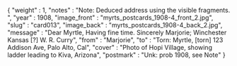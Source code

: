{
  "weight" : 1,
  "notes" : "Note: Deduced address using the visible fragments. ",
  "year" : 1908,
  "image_front" : "myrts_postcards_1908-4_front_2.jpg",
  "slug" : "card013",
  "image_back" : "myrts_postcards_1908-4_back_2.jpg",
  "message" : "Dear Myrtle, Having fine time. Sincerely Marjorie; Winchester Kansas [?] W. R. Curry",
  "from" : "Marjorie",
  "to" : "Torn: Myrtle, [torn] 123 Addison Ave, Palo Alto, Cal",
  "cover" : "Photo of Hopi Village, showing ladder leading to Kiva, Arizona",
  "postmark" : "Unk: prob 1908, see Note"
}
